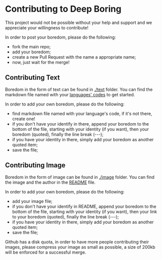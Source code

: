 # Contributing to Deep Boring

This project would not be possible without your help and support and we appreciate your willingness to contribute!

In order to post your boredom, please do the following:
- fork the main repo;
- add your boredom;
- create a new Pull Request with the name a appropriate name;
- now, just wait for the merge!

## Contributing Text

Boredom in the form of text can be found in [./text](./text) folder. You can find the markdown file named with your [languages' codes](https://www.loc.gov/standards/iso639-2/php/code_list.php) to get started.

In order to add your own boredom, please do the following:
- find markdown file named with your language's code, if it's not there, create one!
- if you don't have your identify in there, append your boredom to the bottom of the file, starting with your identity (if you want), then your boredom (quoted), finally the line break (---);
- if you have your identity in there, simply add your boredom as another quoted item;
- save the file;

## Contributing Image

Boredom in the form of image can be found in [./image](./image) folder. You can find the image and the author in the [README](./image/README.md) file.

In order to add your own boredom, please do the following:
- add your image file;
- if you don't have your identify in README, append your boredom to the bottom of the file, starting with your identity (if you want), then your link to your boredom (quoted), finally the line break (---);
- if you have your identity in there, simply add your boredom as another quoted item;
- save the file;

Github has a disk quota, in order to have more people contributing their images, please compress your image as small as possible, a size of 200kb will be enforced for a successful merge.
